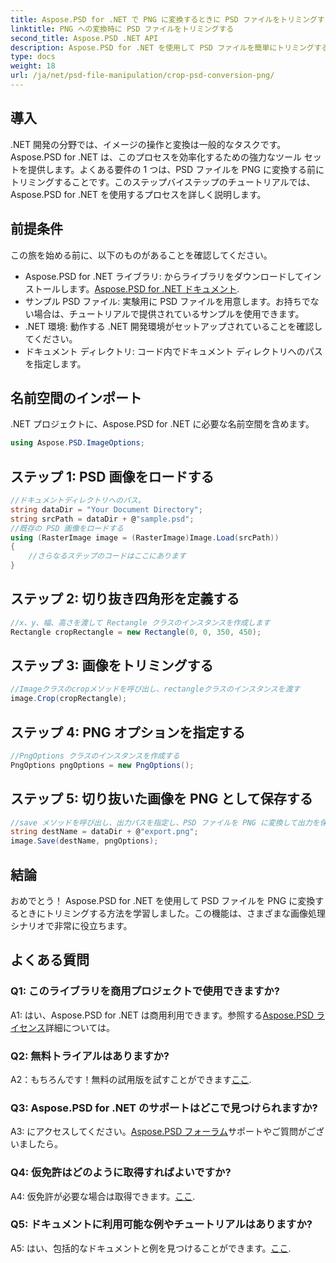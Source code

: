```yaml
---
title: Aspose.PSD for .NET で PNG に変換するときに PSD ファイルをトリミングする
linktitle: PNG への変換時に PSD ファイルをトリミングする
second_title: Aspose.PSD .NET API
description: Aspose.PSD for .NET を使用して PSD ファイルを簡単にトリミングする方法を学びます。 PNG へのシームレスな変換については、ステップバイステップのガイドに従ってください。
type: docs
weight: 18
url: /ja/net/psd-file-manipulation/crop-psd-conversion-png/
---
```

## 導入
.NET 開発の分野では、イメージの操作と変換は一般的なタスクです。 Aspose.PSD for .NET は、このプロセスを効率化するための強力なツール セットを提供します。よくある要件の 1 つは、PSD ファイルを PNG に変換する前にトリミングすることです。このステップバイステップのチュートリアルでは、Aspose.PSD for .NET を使用するプロセスを詳しく説明します。
## 前提条件
この旅を始める前に、以下のものがあることを確認してください。
-  Aspose.PSD for .NET ライブラリ: からライブラリをダウンロードしてインストールします。[Aspose.PSD for .NET ドキュメント](https://reference.aspose.com/psd/net/).
- サンプル PSD ファイル: 実験用に PSD ファイルを用意します。お持ちでない場合は、チュートリアルで提供されているサンプルを使用できます。
- .NET 環境: 動作する .NET 開発環境がセットアップされていることを確認してください。
- ドキュメント ディレクトリ: コード内でドキュメント ディレクトリへのパスを指定します。
## 名前空間のインポート
.NET プロジェクトに、Aspose.PSD for .NET に必要な名前空間を含めます。
```csharp
using Aspose.PSD.ImageOptions;
```
## ステップ 1: PSD 画像をロードする
```csharp
//ドキュメントディレクトリへのパス。
string dataDir = "Your Document Directory";
string srcPath = dataDir + @"sample.psd";
//既存の PSD 画像をロードする
using (RasterImage image = (RasterImage)Image.Load(srcPath))
{
    //さらなるステップのコードはここにあります
}
```
## ステップ 2: 切り抜き四角形を定義する
```csharp
//x、y、幅、高さを渡して Rectangle クラスのインスタンスを作成します
Rectangle cropRectangle = new Rectangle(0, 0, 350, 450);
```
## ステップ 3: 画像をトリミングする
```csharp
//Imageクラスのcropメソッドを呼び出し、rectangleクラスのインスタンスを渡す
image.Crop(cropRectangle);
```
## ステップ 4: PNG オプションを指定する
```csharp
//PngOptions クラスのインスタンスを作成する
PngOptions pngOptions = new PngOptions();
```
## ステップ 5: 切り抜いた画像を PNG として保存する
```csharp
//save メソッドを呼び出し、出力パスを指定し、PSD ファイルを PNG に変換して出力を保存する PngOptions を指定します。
string destName = dataDir + @"export.png";
image.Save(destName, pngOptions);
```
## 結論

おめでとう！ Aspose.PSD for .NET を使用して PSD ファイルを PNG に変換するときにトリミングする方法を学習しました。この機能は、さまざまな画像処理シナリオで非常に役立ちます。

## よくある質問

### Q1: このライブラリを商用プロジェクトで使用できますか?

 A1: はい、Aspose.PSD for .NET は商用利用できます。参照する[Aspose.PSD ライセンス](https://purchase.aspose.com/buy)詳細については。

### Q2: 無料トライアルはありますか?

 A2：もちろんです！無料の試用版を試すことができます[ここ](https://releases.aspose.com/).

### Q3: Aspose.PSD for .NET のサポートはどこで見つけられますか?

 A3: にアクセスしてください。[Aspose.PSD フォーラム](https://forum.aspose.com/c/psd/34)サポートやご質問がございましたら。

### Q4: 仮免許はどのように取得すればよいですか?

A4: 仮免許が必要な場合は取得できます。[ここ](https://purchase.aspose.com/temporary-license/).

### Q5: ドキュメントに利用可能な例やチュートリアルはありますか?

 A5: はい、包括的なドキュメントと例を見つけることができます。[ここ](https://reference.aspose.com/psd/net/).